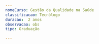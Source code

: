```yaml
---
nomeCurso: Gestão da Qualidade na Saúde 
classificacao: Tecnólogo 
duracao:  2 anos 
observacao: obs
tipo: Graduação 

---
```


